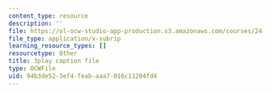 ```yaml
---
content_type: resource
description: ''
file: https://ol-ocw-studio-app-production.s3.amazonaws.com/courses/24-908-creole-language-and-caribbean-identities-spring-2017/94b3de523ef4feabaaa7016c11204fd4_g0KqIIEjXiM.srt
file_type: application/x-subrip
learning_resource_types: []
resourcetype: Other
title: 3play caption file
type: OCWFile
uid: 94b3de52-3ef4-feab-aaa7-016c11204fd4
---
```

